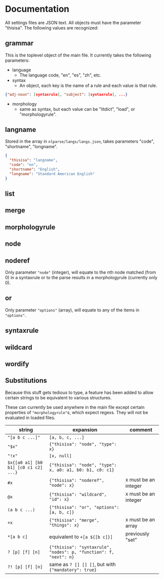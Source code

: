 # Documentation
All settings files are JSON text. All objects must have the parameter "thisisa". The following values are recognized:

## grammar
This is the toplevel object of the main file. It currently takes the following parameters:
- language
  - The language code, "en", "es", "zh", etc.
- syntax
  - An object, each key is the name of a rule and each value is that rule.
```JSON
{"adj-noun": [syntaxrule], "subject": [syntaxrule], ...}
```
- morphology
  - same as syntax, but each value can be "litdict", "load", or "morphologyrule".

## langname
Stored in the array in ```nlparse/langs/langs.json```, takes parameters "code", "shortname", "longname".
```JSON
{
  "thisisa": "langname",
  "code": "en",
  "shortname": "English",
  "longname": "Standard American English"
}
```
## list
## merge
## morphologyrule
## node
## noderef
Only parameter ```"node"``` (integer), will equate to the nth node matched (from 0) in a syntaxrule or to the parse results in a morphologyrule (currently only 0).

## or
Only parameter ```"options"``` (array), will equate to any of the items in ```"options"```.

## syntaxrule
## wildcard
## wordify

## Substitutions
Because this stuff gets tedious to type, a feature has been added to allow certain strings to be equivalent to various structures.

These can currently be used anywhere in the main file except certain properties of ```"morphologyrule"```s, which expect regexs. They will not be evaluated in loaded files.

|       string                             |            expansion                                         |        comment       |
|------------------------------------------|--------------------------------------------------------------|----------------------|
| ```"[a b c ...]"```                      |       ```[a, b, c, ...]```                                   |                      |
|      ```"$x"```                          | ```{"thisisa": "node", "type": x}```                         |                      |
|      ```"!x"```                          |        ```[x, null]```                                       |                      |
| ```$x{[a0 a1] [b0 b1] [c0 c1 c2] ...}``` | ```{"thisisa": "node", "type": x, a0: a1, b0: b1, c0: c1}``` |                      |
|             ```#x```                     | ```{"thisisa": "noderef", "node": x}```                      | x must be an integer |
|             ```@x```                     | ```{"thisisa": "wildcard", "id": x}```                       | x must be an integer |
|           ```(a b c ...)```              | ```{"thisisa": "or", "options": [a, b, c]}```                |                      |
|         ```+x```                         | ```{"thisisa": "merge", "things": x}```                      | x must be an array   |
|           ```*[a b c]```                 | equivalent to ```+[a ${[b c]}]```                            | previously "set"     |
|   ```? [p] [f] [n]```                    | ```{"thisisa": "syntaxrule", "nodes": p, "function": f, "next": n}``` |             |
|    ```?! [p] [f] [n]```                  | same as ```? [] [] []```, but with ```{"mandatory": true}``` |                      |
